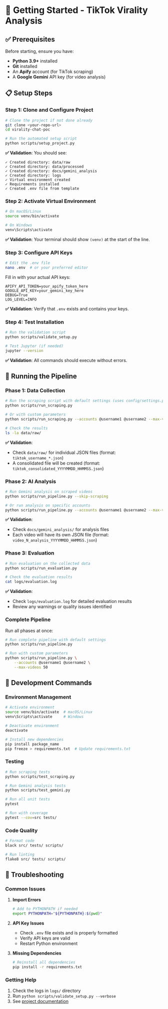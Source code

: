 # 🚀 Getting Started - TikTok Virality Analysis

## ✅ Prerequisites

Before starting, ensure you have:

- **Python 3.9+** installed
- **Git** installed
- An **Apify** account (for TikTok scraping)
- A **Google Gemini** API key (for video analysis)

## 📋 Setup Steps

### Step 1: Clone and Configure Project

```bash
# Clone the project if not done already
git clone <your-repo-url>
cd virality-chat-poc

# Run the automated setup script
python scripts/setup_project.py
```

**✅ Validation**: You should see:

```
✓ Created directory: data/raw
✓ Created directory: data/processed
✓ Created directory: docs/gemini_analysis
✓ Created directory: logs
✓ Virtual environment created
✓ Requirements installed
✓ Created .env file from template
```

### Step 2: Activate Virtual Environment

```bash
# On macOS/Linux
source venv/bin/activate

# On Windows
venv\Scripts\activate
```

**✅ Validation**: Your terminal should show `(venv)` at the start of the line.

### Step 3: Configure API Keys

```bash
# Edit the .env file
nano .env  # or your preferred editor
```

Fill in with your actual API keys:

```env
APIFY_API_TOKEN=your_apify_token_here
GOOGLE_API_KEY=your_gemini_key_here
DEBUG=True
LOG_LEVEL=INFO
```

**✅ Validation**: Verify that `.env` exists and contains your keys.

### Step 4: Test Installation

```bash
# Run the validation script
python scripts/validate_setup.py

# Test Jupyter (if needed)
jupyter --version
```

**✅ Validation**: All commands should execute without errors.

## 🎯 Running the Pipeline

### Phase 1: Data Collection

```bash
# Run the scraping script with default settings (uses config/settings.py values)
python scripts/run_scraping.py

# Or with custom parameters
python scripts/run_scraping.py --accounts @username1 @username2 --max-videos 50

# Check the results
ls -la data/raw/
```

**✅ Validation**:

- Check `data/raw/` for individual JSON files (format: `tiktok_username_*.json`)
- A consolidated file will be created (format: `tiktok_consolidated_YYYYMMDD_HHMMSS.json`)

### Phase 2: AI Analysis

```bash
# Run Gemini analysis on scraped videos
python scripts/run_pipeline.py --skip-scraping

# Or run analysis on specific accounts
python scripts/run_pipeline.py --accounts @username1 @username2 --max-videos 50 --skip-scraping
```

**✅ Validation**:

- Check `docs/gemini_analysis/` for analysis files
- Each video will have its own JSON file (format: `video_N_analysis_YYYYMMDD_HHMMSS.json`)

### Phase 3: Evaluation

```bash
# Run evaluation on the collected data
python scripts/run_evaluation.py

# Check the evaluation results
cat logs/evaluation.log
```

**✅ Validation**:

- Check `logs/evaluation.log` for detailed evaluation results
- Review any warnings or quality issues identified

### Complete Pipeline

Run all phases at once:

```bash
# Run complete pipeline with default settings
python scripts/run_pipeline.py

# Run with custom parameters
python scripts/run_pipeline.py \
    --accounts @username1 @username2 \
    --max-videos 50
```

## 🔧 Development Commands

### Environment Management

```bash
# Activate environment
source venv/bin/activate  # macOS/Linux
venv\Scripts\activate     # Windows

# Deactivate environment
deactivate

# Install new dependencies
pip install package_name
pip freeze > requirements.txt  # Update requirements.txt
```

### Testing

```bash
# Run scraping tests
python scripts/test_scraping.py

# Run Gemini analysis tests
python scripts/test_gemini.py

# Run all unit tests
pytest

# Run with coverage
pytest --cov=src tests/
```

### Code Quality

```bash
# Format code
black src/ tests/ scripts/

# Run linting
flake8 src/ tests/ scripts/
```

## 🚨 Troubleshooting

### Common Issues

1. **Import Errors**

   ```bash
   # Add to PYTHONPATH if needed
   export PYTHONPATH="${PYTHONPATH}:$(pwd)"
   ```

2. **API Key Issues**

   - Check `.env` file exists and is properly formatted
   - Verify API keys are valid
   - Restart Python environment

3. **Missing Dependencies**
   ```bash
   # Reinstall all dependencies
   pip install -r requirements.txt
   ```

### Getting Help

1. Check the logs in `logs/` directory
2. Run `python scripts/validate_setup.py --verbose`
3. See [project documentation](docs/)
